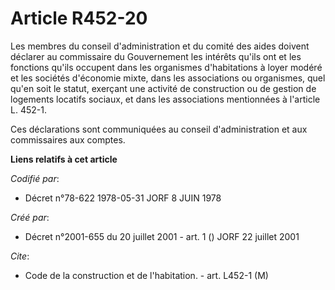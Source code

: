 # Article R452-20

Les membres du conseil d'administration et du comité des aides doivent déclarer au commissaire du Gouvernement les intérêts
qu'ils ont et les fonctions qu'ils occupent dans les organismes d'habitations à loyer modéré et les sociétés d'économie
mixte, dans les associations ou organismes, quel qu'en soit le statut, exerçant une activité de construction ou de gestion de
logements locatifs sociaux, et dans les associations mentionnées à l'article L. 452-1.

Ces déclarations sont communiquées au conseil d'administration et aux commissaires aux comptes.

**Liens relatifs à cet article**

_Codifié par_:

  - Décret n°78-622 1978-05-31 JORF 8 JUIN 1978

_Créé par_:

  - Décret n°2001-655 du 20 juillet 2001 - art. 1 () JORF 22 juillet 2001

_Cite_:

  - Code de la construction et de l'habitation. - art. L452-1 (M)
